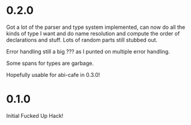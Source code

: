 
# 0.2.0

Got a lot of the parser and type system implemented, can now do all the kinds of type
I want and do name resolution and compute the order of declarations and stuff. Lots
of random parts still stubbed out.

Error handling still a big ??? as I punted on multiple error handling.

Some spans for types are garbage.

Hopefully usable for abi-cafe in 0.3.0!



# 0.1.0

Initial Fucked Up Hack!